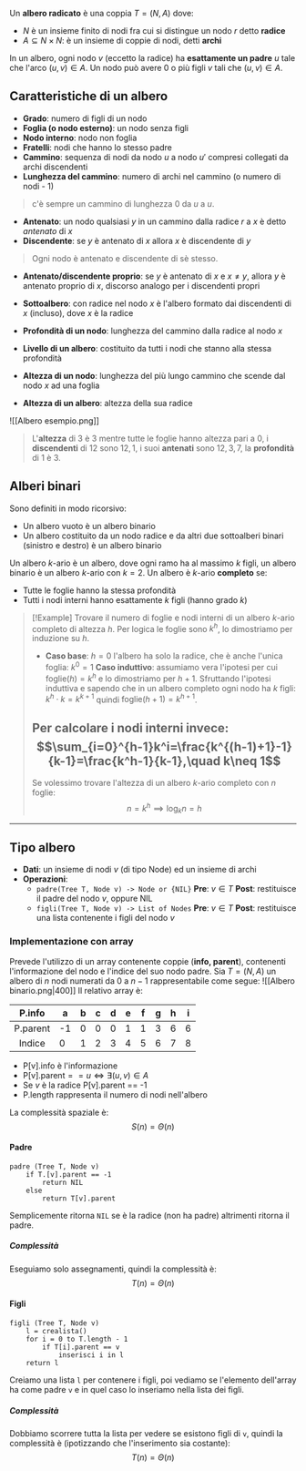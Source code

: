 Un **albero radicato** è una coppia $T=(N,A)$ dove:
- $N$ è un insieme finito di nodi fra cui si distingue un nodo $r$ detto **radice**
- $A\subseteq N\times N$: è un insieme di coppie di nodi, detti **archi**

In un albero, ogni nodo $v$ (eccetto la radice) ha **esattamente un padre** $u$ tale che l'arco $(u,v)\in A$.
Un nodo può avere $0$ o più figli $v$ tali che $(u, v)\in A$.
## Caratteristiche di un albero
- **Grado**: numero di figli di un nodo
- **Foglia (o nodo esterno)**: un nodo senza figli
- **Nodo interno**: nodo non foglia
- **Fratelli**: nodi che hanno lo stesso padre
- **Cammino**: sequenza di nodi da nodo $u$ a nodo $u'$ compresi collegati da archi discendenti
- **Lunghezza del cammino**: numero di archi nel cammino (o numero di nodi - 1)
>c'è sempre un cammino di lunghezza $0$ da $u$ a $u$.

- **Antenato**: un nodo qualsiasi $y$ in un cammino dalla radice $r$ a $x$ è detto _antenato_ di $x$
- **Discendente**: se $y$ è antenato di $x$ allora $x$ è discendente di $y$ 
>Ogni nodo è antenato e discendente di sè stesso.
- **Antenato/discendente proprio**: se $y$ è antenato di $x$ e $x\neq y$, allora $y$ è antenato proprio di $x$, discorso analogo per i discendenti propri

- **Sottoalbero**: con radice nel nodo $x$ è l'albero formato dai discendenti di $x$ (incluso), dove $x$ è la radice
- **Profondità di un nodo**: lunghezza del cammino dalla radice al nodo $x$
- **Livello di un albero**: costituito da tutti i nodi che stanno alla stessa profondità
- **Altezza di un nodo**: lunghezza del più lungo cammino che scende dal nodo $x$ ad una foglia
- **Altezza di un albero**: altezza della sua radice

![[Albero esempio.png]]
>L'**altezza** di $3$ è $3$ mentre tutte le foglie hanno altezza pari a $0$, i **discendenti** di $12$ sono $12,1$, i suoi **antenati** sono $12,3,7$, la **profondità** di $1$ è $3$.

## Alberi binari
Sono definiti in modo ricorsivo:
- Un albero vuoto è un albero binario
- Un albero costituito da un nodo radice e da altri due sottoalberi binari (sinistro e destro) è un albero binario

Un albero $k$-ario è un albero, dove ogni ramo ha al massimo $k$ figli, un albero binario è un albero $k$-ario con $k=2$.
Un albero è $k$-ario **completo** se:
- Tutte le foglie hanno la stessa profondità
- Tutti i nodi interni hanno esattamente $k$ figli (hanno grado $k$)

>[!Example]
>Trovare il numero di foglie e nodi interni di un albero $k$-ario completo di altezza $h$.
>Per logica le foglie sono $k^h$, lo dimostriamo per induzione su $h$.
>- **Caso base**: $h=0$
>	l'albero ha solo la radice, che è anche l'unica foglia: $k^0=1$
>**Caso induttivo**: assumiamo vera l'ipotesi per cui $\text{foglie}(h)=k^h$ e lo dimostriamo per $h+1$.
>Sfruttando l'ipotesi induttiva e sapendo che in un albero completo ogni nodo ha $k$ figli: $k^h\cdot k=k^{k+1}$ quindi $\text{foglie}(h+1)=k^{h+1}$.
>
>Per calcolare i nodi interni invece:
>$$\sum_{i=0}^{h-1}k^i=\frac{k^{(h-1)+1}-1}{k-1}=\frac{k^h-1}{k-1},\quad k\neq 1$$
>---
>Se volessimo trovare l'altezza di un albero $k$-ario completo con $n$ foglie:
>$$n=k^h\implies\log_kn=h$$

---
## Tipo albero
- **Dati**: un insieme di nodi $v$ (di tipo Node) ed un insieme di archi
- **Operazioni**:
	- `padre(Tree T, Node v) -> Node or {NIL}`
		**Pre**: $v\in T$
		**Post**: restituisce il padre del nodo $v$, oppure NIL
	- `figli(Tree T, Node v) -> List of Nodes`
		**Pre**: $v\in T$
		**Post**: restituisce una lista contenente i figli del nodo $v$

### Implementazione con array
Prevede l'utilizzo di un array contenente coppie (**info, parent**), contenenti l'informazione del nodo e l'indice del suo nodo padre.
Sia $T=(N, A)$ un albero di $n$ nodi numerati da $0$ a $n-1$ rappresentabile come segue:
![[Albero binario.png|400]]
Il relativo array è:

|  P.info  | a   | b   | c   | d   | e   | f   | g   | h   | i   |
|:--------:| --- | --- | --- | --- | --- | --- | --- | --- | --- |
| P.parent | -1  | 0   | 0   | 0   | 1   | 1   | 3   | 6   | 6   |
|  Indice  | 0   | 1   | 2   | 3   | 4   | 5   | 6   | 7   | 8   |

- $\text{P[v].info}$ è l'informazione
- $\text{P[v].parent}==u\iff\exists (u,v)\in A$
- Se $v$ è la radice $\text{P[v].parent == -1}$
- $\text{P.length}$ rappresenta il numero di nodi nell'albero

La complessità spaziale è:
$$S(n)=\Theta(n)$$
#### Padre
```
padre (Tree T, Node v)
	if T.[v].parent == -1
		return NIL
	else
		return T[v].parent
```
Semplicemente ritorna `NIL` se è la radice (non ha padre) altrimenti ritorna il padre.
##### Complessità
Eseguiamo solo assegnamenti, quindi la complessità è:
$$T(n)=\Theta(n)$$
#### Figli
```
figli (Tree T, Node v)
	l = crealista()
	for i = 0 to T.length - 1
		if T[i].parent == v
			inserisci i in l
	return l
```
Creiamo una lista `l` per contenere i figli, poi vediamo se l'elemento dell'array ha come padre `v` e in quel caso lo inseriamo nella lista dei figli.
##### Complessità
Dobbiamo scorrere tutta la lista per vedere se esistono figli di `v`, quindi la complessità è (ipotizzando che l'inserimento sia costante):
$$T(n)=\Theta(n)$$
